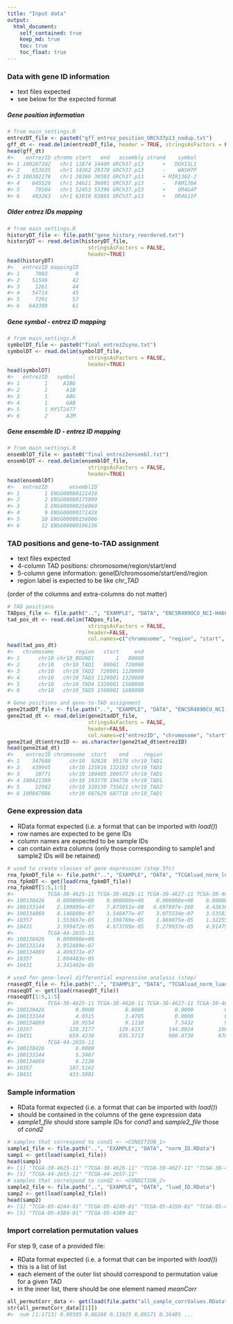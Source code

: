 ```yaml
---
title: "Input data"
output: 
  html_document:
    self_contained: true
    keep_md: true
    toc: true
    toc_float: true
---
```




### Data with gene ID information

<ul>
<li>text files expected</li>
<li> see below for the expected format</li>
</ul>

##### Gene position information 


```r
# from main_settings.R
entrezDT_file <- paste0("gff_entrez_position_GRCh37p13_nodup.txt")
gff_dt <- read.delim(entrezDT_file, header = TRUE, stringsAsFactors = FALSE)
head(gff_dt)
#>    entrezID chromo start   end   assembly strand    symbol
#> 1 100287102   chr1 11874 14409 GRCh37.p13      +   DDX11L1
#> 2    653635   chr1 14362 29370 GRCh37.p13      -    WASH7P
#> 3 100302278   chr1 30366 30503 GRCh37.p13      + MIR1302-2
#> 4    645520   chr1 34611 36081 GRCh37.p13      -   FAM138A
#> 5     79504   chr1 52453 53396 GRCh37.p13      +    OR4G4P
#> 6    403263   chr1 63016 63885 GRCh37.p13      +   OR4G11P
```

##### Older entrez IDs mapping


```r
# from main_settings.R
historyDT_file <- file.path("gene_history_reordered.txt")
historyDT <- read.delim(historyDT_file,
                          stringsAsFactors = FALSE,
                          header=TRUE)
head(historyDT)
#>   entrezID mappingID
#> 1     7003         8
#> 2    51596        42
#> 3     1261        44
#> 4    54714        45
#> 5     7291        57
#> 6   643309        61
```

##### Gene symbol - entrez ID mapping


```r
# from main_settings.R
symbolDT_file <- paste0("final_entrez2syno.txt")
symbolDT <- read.delim(symbolDT_file,
                          stringsAsFactors = FALSE,
                          header=TRUE)
head(symbolDT)
#>   entrezID   symbol
#> 1        1     A1BG
#> 2        1      A1B
#> 3        1      ABG
#> 4        1      GAB
#> 5        1 HYST2477
#> 6        2      A2M
```

##### Gene ensemble ID - entrez ID mapping


```r
# from main_settings.R
ensemblDT_file <- paste0("final_entrez2ensembl.txt")
ensemblDT <- read.delim(ensemblDT_file,
                          stringsAsFactors = FALSE,
                          header=TRUE)
head(ensemblDT)
#>   entrezID       ensemblID
#> 1        1 ENSG00000121410
#> 2        2 ENSG00000175899
#> 3        3 ENSG00000256069
#> 4        9 ENSG00000171428
#> 5       10 ENSG00000156006
#> 6       12 ENSG00000196136
```

### TAD positions and gene-to-TAD assignment

<ul>
<li>text files expected</li>
<li>4-column TAD positions: chromosome/region/start/end</li>
<li>5-column gene information: geneID/chromosome/start/end/region</li>
<li>region label is expected to be like <em>chr<Nbr>_TAD<nbr></em></li>
</ul>

(order of the columns and extra-columns do not matter)


```r
# TAD positions
TADpos_file <- file.path("..", "EXAMPLE", "DATA", "ENCSR489OCU_NCI-H460_all_assigned_regions.txt")
tad_pos_dt <- read.delim(TADpos_file,
                          stringsAsFactors = FALSE,
                          header=FALSE, 
                          col.names=c("chromosome", "region", "start", "end"))
head(tad_pos_dt)
#>   chromosome       region   start     end
#> 1      chr10 chr10_BOUND1       1   80000
#> 2      chr10   chr10_TAD1   80001  720000
#> 3      chr10   chr10_TAD2  720001 1120000
#> 4      chr10   chr10_TAD3 1120001 1320000
#> 5      chr10   chr10_TAD4 1320001 1560000
#> 6      chr10   chr10_TAD5 1560001 1680000

# Gene positions and gene-to-TAD assignment
gene2tadDT_file <- file.path("..", "EXAMPLE", "DATA", "ENCSR489OCU_NCI-H460_all_genes_positions.txt")
gene2tad_dt <- read.delim(gene2tadDT_file,
                          stringsAsFactors = FALSE,
                          header=FALSE, 
                          col.names=c("entrezID", "chromosome", "start", "end", "region"))
gene2tad_dt$entrezID <- as.character(gene2tad_dt$entrezID)
head(gene2tad_dt)
#>    entrezID chromosome  start    end     region
#> 1    347688      chr10  92828  95178 chr10_TAD1
#> 2    439945      chr10 125916 132183 chr10_TAD1
#> 3     10771      chr10 180405 300577 chr10_TAD1
#> 4 100421369      chr10 193770 194736 chr10_TAD1
#> 5     22982      chr10 320130 735621 chr10_TAD2
#> 6 100847086      chr10 687629 687718 chr10_TAD1
```


### Gene expression data

<ul>
<li> RData format expected (i.e. a format that can be imported with <em>load()</em>)</li>
<li>row names are expected to be gene IDs</li>
<li>column names are expected to be sample IDs</li>
<li>can contain extra columns (only those corresponding to sample1 and sample2 IDs will be retained)</li>
</ul>


```r
# used to create classes of gene expression (step 5fc)
rna_fpkmDT_file <- file.path("..", "EXAMPLE", "DATA", "TCGAluad_norm_luad_fpkmDT.RData")
rna_fpkmDT <- get(load(rna_fpkmDT_file))
rna_fpkmDT[1:5,1:5]
#>           TCGA-38-4625-11 TCGA-38-4626-11 TCGA-38-4627-11 TCGA-38-4632-11
#> 100130426    0.000000e+00    0.000000e+00    0.000000e+00    0.000000e+00
#> 100133144    2.109895e-07    7.875051e-08   4.697807e-160    4.436309e-07
#> 100134869    4.146888e-07    3.540477e-07    3.075534e-07    3.535838e-07
#> 10357        1.553667e-05    1.598769e-05    1.860075e-05    1.322551e-05
#> 10431        3.599472e-05    4.673789e-05    5.279937e-05    4.914794e-05
#>           TCGA-44-2655-11
#> 100130426    0.000000e+00
#> 100133144    3.952489e-07
#> 100134869    4.409371e-07
#> 10357        1.804483e-05
#> 10431        3.341402e-05

# used for gene-level differential expression analysis (step)
rnaseqDT_file <- file.path("..", "EXAMPLE", "DATA", "TCGAluad_norm_luad_rnaseqDT_v2.RData")
rnaseqDT <- get(load(rnaseqDT_file))
rnaseqDT[1:5,1:5]
#>           TCGA-38-4625-11 TCGA-38-4626-11 TCGA-38-4627-11 TCGA-38-4632-11
#> 100130426          0.0000          0.0000          0.0000          0.0000
#> 100133144          4.0315          1.4705          0.0000          8.2678
#> 100134869         10.9554          9.1110          7.5432          9.0772
#> 10357            128.3177        129.6157        144.8024        108.5800
#> 10431            659.4230        835.5713        900.8730        878.8159
#>           TCGA-44-2655-11
#> 100130426          0.0000
#> 100133144          5.3467
#> 100134869          8.2126
#> 10357            107.5162
#> 10431            433.5901
```


### Sample information

<ul>
<li>RData format expected (i.e. a format that can be imported with <em>load()</em>)</li>
<li>should be contained in the columns of the gene expression data</li>
<li><em>sample1_file</em> should store sample IDs for <em>cond1</em> and <em>sample2_file</em> those of <em>cond2</em></li>
</ul>


```r
# samples that correspond to cond1 <- <CONDITION_1>
sample1_file <- file.path("..", "EXAMPLE", "DATA", "norm_ID.RData")
samp1 <- get(load(sample1_file))
head(samp1)
#> [1] "TCGA-38-4625-11" "TCGA-38-4626-11" "TCGA-38-4627-11" "TCGA-38-4632-11"
#> [5] "TCGA-44-2655-11" "TCGA-44-2657-11"
# samples that correspond to cond2 <- <CONDITION_2>
sample2_file <- file.path("..", "EXAMPLE", "DATA", "luad_ID.RData")
samp2 <- get(load(sample2_file))
head(samp2)
#> [1] "TCGA-05-4244-01" "TCGA-05-4249-01" "TCGA-05-4250-01" "TCGA-05-4382-01"
#> [5] "TCGA-05-4384-01" "TCGA-05-4389-01"
```



### Import correlation permutation values 

For step 9, case of a provided file:

<ul>
<li>RData format expected (i.e. a format that can be imported with <em>load()</em>)</li>
<li>this is a list of list
<li>each element of the outer list should correspond to permutation value for a given TAD</li>
<li>in the inner list, there should be one element named <em>meanCorr</em></li>
</ul>


```r
all_permutCorr_data <- get(load(file.path("all_sample_corrValues.RData")))
str(all_permutCorr_data[[1]])
#>  num [1:1713] 0.00305 0.06268 0.11925 0.09171 0.36485 ...
```








